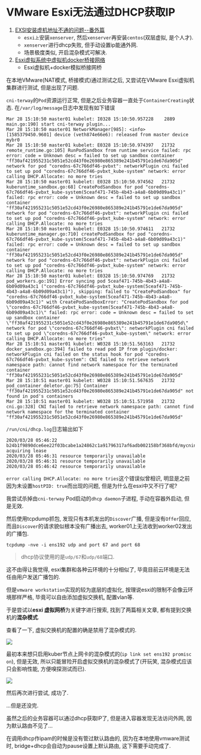 # VMware Esxi无法通过DHCP获取IP

1. [EXSI安装虚机地址不通的问题--番外篇](http://blog.sina.com.cn/s/blog_700d0afe01019hi5.html)
    - `esxi上`安装`xenserver`, 然后`xenserver`再安装`centos`(双层虚拟, 是个人才). 
    - `xenserver`进行dhcp失败, 但手动设置ip能通外网.
    - 场景极度类似, 开启混杂模式可解决.
2. [Esxi虚拟系统中虚拟机docker桥接网络](https://blog.csdn.net/qq_39471962/article/details/80832140)
    - Esxi虚拟机+docker模拟桥接网桥

在本地VMware(NAT模式, 桥接模式)通过测试之后, 又尝试在VMware Esxi虚拟机集群进行测试, 但是出现了问题.

`cni-terway`的`Pod`资源运行正常, 但是之后业务容器一直处于`ContainerCreating`状态. 在`/var/log/message`日志中发现有如下错误

```
Mar 28 15:10:50 master01 kubelet: I0328 15:10:50.957228    2889 main.go:190] start cni-terway plugin...
Mar 28 15:10:50 master01 NetworkManager[985]: <info>  [1585379450.9601] device (veth874e66e6): released from master device mybr0
Mar 28 15:10:50 master01 kubelet: E0328 15:10:50.974397   21732 remote_runtime.go:105] RunPodSandbox from runtime service failed: rpc error: code = Unknown desc = failed to set up sandbox container "ff30af421955231c5051e52cd43f0e26980e865389e241b45791e1de67da905d" network for pod "coredns-67c766df46-pvbxt": networkPlugin cni failed to set up pod "coredns-67c766df46-pvbxt_kube-system" network: error calling DHCP.Allocate: no more tries
Mar 28 15:10:50 master01 kubelet: E0328 15:10:50.974562   21732 kuberuntime_sandbox.go:68] CreatePodSandbox for pod "coredns-67c766df46-pvbxt_kube-system(5ceaf471-745b-4b43-a4a8-6b09d09a43c1)" failed: rpc error: code = Unknown desc = failed to set up sandbox container "ff30af421955231c5051e52cd43f0e26980e865389e241b45791e1de67da905d" network for pod "coredns-67c766df46-pvbxt": networkPlugin cni failed to set up pod "coredns-67c766df46-pvbxt_kube-system" network: error calling DHCP.Allocate: no more tries
Mar 28 15:10:50 master01 kubelet: E0328 15:10:50.974611   21732 kuberuntime_manager.go:710] createPodSandbox for pod "coredns-67c766df46-pvbxt_kube-system(5ceaf471-745b-4b43-a4a8-6b09d09a43c1)" failed: rpc error: code = Unknown desc = failed to set up sandbox container "ff30af421955231c5051e52cd43f0e26980e865389e241b45791e1de67da905d" network for pod "coredns-67c766df46-pvbxt": networkPlugin cni failed to set up pod "coredns-67c766df46-pvbxt_kube-system" network: error calling DHCP.Allocate: no more tries
Mar 28 15:10:50 master01 kubelet: E0328 15:10:50.974769   21732 pod_workers.go:191] Error syncing pod 5ceaf471-745b-4b43-a4a8-6b09d09a43c1 ("coredns-67c766df46-pvbxt_kube-system(5ceaf471-745b-4b43-a4a8-6b09d09a43c1)"), skipping: failed to "CreatePodSandbox" for "coredns-67c766df46-pvbxt_kube-system(5ceaf471-745b-4b43-a4a8-6b09d09a43c1)" with CreatePodSandboxError: "CreatePodSandbox for pod \"coredns-67c766df46-pvbxt_kube-system(5ceaf471-745b-4b43-a4a8-6b09d09a43c1)\" failed: rpc error: code = Unknown desc = failed to set up sandbox container \"ff30af421955231c5051e52cd43f0e26980e865389e241b45791e1de67da905d\" network for pod \"coredns-67c766df46-pvbxt\": networkPlugin cni failed to set up pod \"coredns-67c766df46-pvbxt_kube-system\" network: error calling DHCP.Allocate: no more tries"
Mar 28 15:10:51 master01 kubelet: W0328 15:10:51.563163   21732 docker_sandbox.go:394] failed to read pod IP from plugin/docker: networkPlugin cni failed on the status hook for pod "coredns-67c766df46-pvbxt_kube-system": CNI failed to retrieve network namespace path: cannot find network namespace for the terminated container "ff30af421955231c5051e52cd43f0e26980e865389e241b45791e1de67da905d"
Mar 28 15:10:51 master01 kubelet: W0328 15:10:51.567635   21732 pod_container_deletor.go:75] Container "ff30af421955231c5051e52cd43f0e26980e865389e241b45791e1de67da905d" not found in pod's containers
Mar 28 15:10:51 master01 kubelet: W0328 15:10:51.571958   21732 cni.go:328] CNI failed to retrieve network namespace path: cannot find network namespace for the terminated container "ff30af421955231c5051e52cd43f0e26980e865389e241b45791e1de67da905d"
```

`/run/cni/dhcp.log`日志输出如下

```
2020/03/28 05:46:22 b24b1f9890dce6ee22f03bcabe1a24862c1a91796317af6adb002158bf368bfd/mycninet: acquiring lease
2020/03/28 05:46:31 resource temporarily unavailable
2020/03/28 05:46:31 resource temporarily unavailable
2020/03/28 05:46:42 resource temporarily unavailable
```

`error calling DHCP.Allocate: no more tries`这个错误似曾相识, 明显是之前因为未设置`hostPID: true`而出现的问题, 但是为什么在esxi中又不行了呢?

我尝试杀掉由`cni-terway` Pod启动的`dhcp daemon`子进程, 手动在容器外启动, 但是无效. 

然后使用tcpdump抓包, 发现只有本机发出的`Discover`广播, 但是没有`Offer`回应, 而且`Discover`的请求貌似根本没有广播出去, worker01上无法收到worker02发出的广播包.

```
tcpdump -nve -i ens192 udp and port 67 and port 68
```

> dhcp协议使用的是`udp/67`和`udp/68`端口.

这不由得让我觉得, esxi集群和各种云环境的十分相似了, 毕竟目前云环境是无法任由用户发送广播包的.

但是`vmware workstation`实现的较为底层的虚拟化, 按理说esxi的限制不会像云环境那样严格, 毕竟可以自由添加虚拟交换机, 配置vlan等.

于是尝试以**esxi 虚拟网桥**为关键字进行搜索, 找到了两篇相关文章, 都有提到交换机的**混杂模式**.

查看了一下, 虚拟交换机的配置的确是禁用了混杂模式的.

![](https://gitee.com/generals-space/gitimg/raw/master/6ed4837ed9a1d7185d05f78d98690c32.jpg)

最初本来想只启用kuber节点上网卡的混杂模式的(`ip link set ens192 promisc on`), 但是无效, 所以只能冒险开启虚拟交换机的混杂模式了(开玩笑, 混杂模式应该只会影响性能, 方便嗅探测试而已).

![](https://gitee.com/generals-space/gitimg/raw/master/58667751f798dfddf6c0f645c73de96f.jpg)

然后再次进行尝试, 成功了.

...但是还没完.

虽然之后的业务容器可以通过dhcp获取IP了, 但是进入容器发现无法访问外网, 因为默认路由不见了...

在调用dhcp作ipam的时候是没有管过默认路由的, 因为在本地使用vmware测试时, bridge+dhcp会自动为pause设置上默认路由, 这下需要手动完成了.

